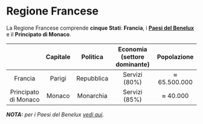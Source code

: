 # Regione Francese

La Regione Francese comprende **cinque Stati**: **Francia**, i [**Paesi del
Benelux**](6.md) e il **Principato di Monaco**.

| | Capitale | Politica | Economia (settore dominante) | Popolazione |
| :-: | :-: | :-: | :-: | :-: |
| Francia | Parigi | Repubblica | Servizi (80%) | &thickapprox; 65.500.000 |
| Principato di Monaco | Monaco | Monarchia | Servizi (85%) | &thickapprox; 40.000 |

***NOTA:** per i Paesi del Benelux [vedi qui](6.md).*
